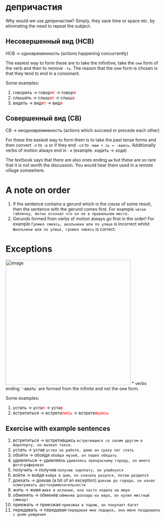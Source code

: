 # депричастия 

Why would we use депричастия? Simply, they save time or space etc. by eliminating the need to repeat the subject. 

## Несовершенный вид (НСВ)

НСВ → одновременность (actions happening concurrently)

The easiest way to form these are to take the infinitive, take the `они` form of the verb and then to remove `-ть`. The reason that the они form is chosen is that they tend to end in a consonant.

Some examples: 

1. говорить → говор<span style="color:red">ят</span> → говор<span style="color:red">я</span>  
2. слышать → слыш<span style="color:red">ат</span> → слыш<span style="color:red">а</span>
3. видеть → вид<span style="color:red">ят</span> → вид<span style="color:red">я</span> 

## Совершенный вид (СВ)
СВ → неодновремменость  (actions which succeed or precede each other)

For these the easiest way to form them is to take the past tense forms and then convert `-л` to `-в` or if they end `-cя` to `-вши + сь = -вшись`. Additionally verbs of motion always end in `-я` (example: ходить → ходя)

The textbook says that there are also ones ending `ши` but these are so rare that it is not worth the discussion. You would hear them used in a remote village somewhere. 

# A note on order

1. If the sentence contains a gerund which is the *cause* of some result, then the sentence with the gerund comes first. For example `читая табличку, Антон осознал что он не в правильном месте.`
2. Gerunds formed from verbs of motion always go first in the order! For example `Громко смеясь, школьники шли по улице` is incorrect whilst `Школьники шли по улице, громко смеясь` is correct. 

# Exceptions 

<img width="407" alt="image" src="https://user-images.githubusercontent.com/41984034/227010714-97d57914-be8a-43f6-98f0-28e6e4e5494b.png">
* verbs ending `-авать` are formed from the infinite and not the они form. 

Some examples: 

1. устать → уста<span style="color:red">л</span> → уста<span style="color:red">в</span>  
2. встретиться → встрети<span style="color:red">лись</span> → встрети<span style="color:red">вшись</span> 

## Exercise with example sentences 

1. встретиться → встретившись `встретившися со своим другом в Аеропорту, он вызвал такси.`  
2. устать → устав `уства на работе, дома он сразу лег спать`
3. обойти → обойдя `обойдя музей, он пошел обедать`
4. удивляться → удивляясь `удивляясь прекрасному городу, он много фотографировал`
5. получить → получив `получив зарплату, он улыбнулся`
6. войти → войдя `войдя в дом, он сначала разулся, потом разделся`
7. доехать → доехав (a bit of an exception) `доехав до города, он начал осматривать достопримечательности`
8. жить → живя `живя в испании, она часто ходила на море`
9. обменять → обменяв `обменяв доллары на евро, он купил местный симкарт`
10. приежать → приезжая `приезжая в париж, он покупает багет`
11. передавать → передавая `передавая мне подарок, она меня поздравила с днем рождения` 
